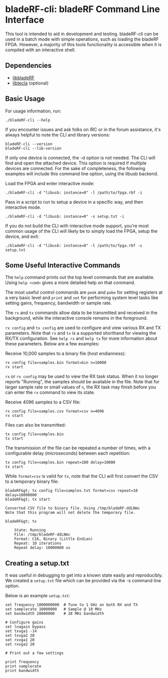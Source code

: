 # bladeRF-cli: bladeRF Command Line Interface #
This tool is intended to aid in development and testing.  bladeRF-cli can be used in a batch mode with simple operations, such as loading the bladeRF FPGA.  However, a majority of this tools functionality is accessible when it is compiled with an interactive shell.

## Dependencies ##
- [libbladeRF][libbladeRF]
- [libtecla][libtecla] (optional)

[libbladeRF]: ../../libraries/libbladeRF (libbladeRF)
[libtecla]: http://www.astro.caltech.edu/~mcs/tecla/ (libtecla)


## Basic Usage ##
For usage information, run:

```
./bladeRF-cli --help
```

If you encounter issues and ask folks on IRC or in the forum assistance, it's always helpful to note the CLI and library versions:

```
bladeRF-cli --version
bladeRF-cli --lib-version
```

If only one device is connected, the -d option is not needed. The CLI will find and open the attached device. This option is required if multiple devices are connected. For the sake of completeness, the following examples will include this command line option, using the libusb backend.

Load the FPGA and enter interactive mode:

```
./bladeRF-cli -d "libusb: instance=0" -l /path/to/fpga.rbf -i
```

Pass in a script to run to setup a device in a specific way, and then interactive mode.

```
./bladeRF-cli -d "libusb: instance=0" -s setup.txt -i
```

If you do not build the CLI with interactive mode support, you're most common usage of the CLI will likely be to simply load the FPGA, setup the device, and exit:

```
./bladeRF-cli -d "libusb: instance=0" -l /path/to/fpga.rbf -s setup.txt
```

## Some Useful Interactive Commands ##
The `help` command prints out the top level commands that are available. Using `help <cmd>` gives a more detailed help on that command.

The most useful control commands are `peek` and `poke` for setting registers at a very basic level and `print` and `set` for performing system level tasks like setting gains, frequency, bandwidth or sample rate.

The `rx` and `tx` commands allow data to be transmitted and received in the background, while the interactive console remains in the foreground.

`rx config` and `tx config` are used to configure and view various RX and TX parameters. Note that `rx` and `tx` is a supported shorthand for viewing the RX/TX configuration. See `help rx` and `help tx` for more information about these parameters. Below are a few examples:

Receive 10,000 samples to a binary file (host endianness):
```
rx config file=samples.bin format=bin n=10000
rx start
```

`rx` or `rx config` may be used to view the RX task status. When it no longer reports "Running", the samples should be available in the file. Note that for larger sample rate or small values of `n`, the RX task may finish before you can enter the `rx` command to view its state.


Receive 4096 samples to a CSV file:
```
rx config file=samples.csv format=csv n=4096
rx start
```

Files can also be transmitted:

```
tx config file=samples.bin
tx start
```

The transmission of the file can be repeated a number of times, with a configurable delay (microseconds) between each repetition:

```
tx config file=samples.bin repeat=100 delay=10000
tx start
```

While `format=csv` is valid for `tx`, note that the CLI will first convert the CSV to a temporary binary file:

```
bladeRF&gt; tx config file=samples.txt format=csv repeat=10 delay=10000000
bladeRF&gt; tx start

Converted CSV file to binary file. Using /tmp/bladeRF-ddLNmc
Note that this program will not delete the temporary file.

bladeRF&gt; tx

    State: Running
    File: /tmp/bladeRF-ddLNmc
    Format: C16, Binary (Little Endian)
    Repeat: 10 iterations
    Repeat delay: 10000000 us
```

## Creating a setup.txt ##
It was useful in debugging to get into a known state easily and reproducibly.  We created a `setup.txt` file which can be provided via the -s command line option.

Below is an example `setup.txt`:

```
set frequency 1000000000  # Tune to 1 GHz on both RX and TX
set samplerate 10000000   # Sample @ 10 MHz
set bandwidth 28000000    # 28 MHz bandwidth

# Configure gains
set lnagain bypass
set txvga1 -14
set txvga2 20
set rxvga1 20
set rxvga2 20

# Print out a few settings

print frequency
print samplerate
print bandwidth
```
